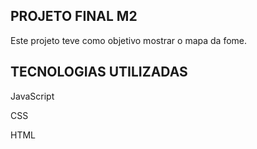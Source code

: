 ## PROJETO FINAL M2

Este projeto teve como objetivo mostrar o mapa da fome.

## TECNOLOGIAS UTILIZADAS

JavaScript 

CSS

HTML
